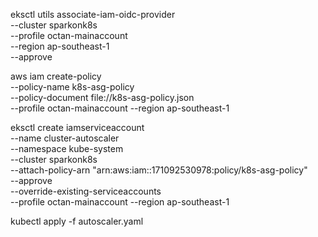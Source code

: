 eksctl utils associate-iam-oidc-provider \
    --cluster sparkonk8s \
    --profile octan-mainaccount \
    --region ap-southeast-1 \
    --approve

aws iam create-policy   \
  --policy-name k8s-asg-policy \
  --policy-document file://k8s-asg-policy.json \
  --profile octan-mainaccount --region ap-southeast-1

eksctl create iamserviceaccount \
    --name cluster-autoscaler \
    --namespace kube-system \
    --cluster sparkonk8s \
    --attach-policy-arn "arn:aws:iam::171092530978:policy/k8s-asg-policy" \
    --approve \
    --override-existing-serviceaccounts \
    --profile octan-mainaccount --region ap-southeast-1

kubectl apply -f autoscaler.yaml
